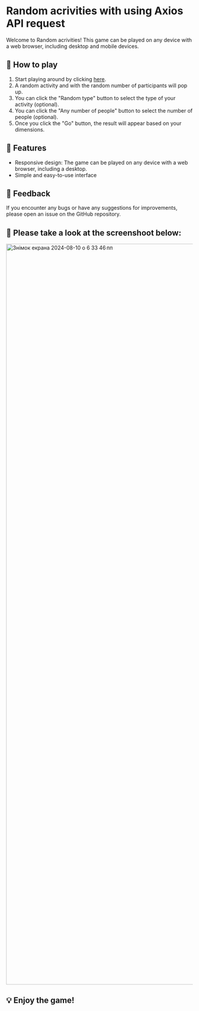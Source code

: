 # Random acrivities with using Axios API request

Welcome to Random acrivities! This game can be played on any device with a web browser, including desktop and mobile devices.

## 🚀 How to play
1. Start playing around by clicking <a href="https://karandash1412.github.io/API-request/">here</a>.
2. A random activity and with the random number of participants will pop up.
3. You can click the "Random type" button to select the type of your activity (optional).
4. You can click the "Any number of people" button to select the number of people (optional).
5. Once you click the "Go" button, the result will appear based on your dimensions.

##  📝 Features
* Responsive design: The game can be played on any device with a web browser, including a desktop.
* Simple and easy-to-use interface

## 🚦 Feedback
If you encounter any bugs or have any suggestions for improvements, please open an issue on the GitHub repository.

## 👾 Please take a look at the screenshoot below:
<img width="2000" alt="Знімок екрана 2024-08-10 о 6 33 46 пп" src="https://github.com/user-attachments/assets/7ed672d3-54d3-4594-9650-938a915bc8b5">

## 💡 Enjoy the game!
